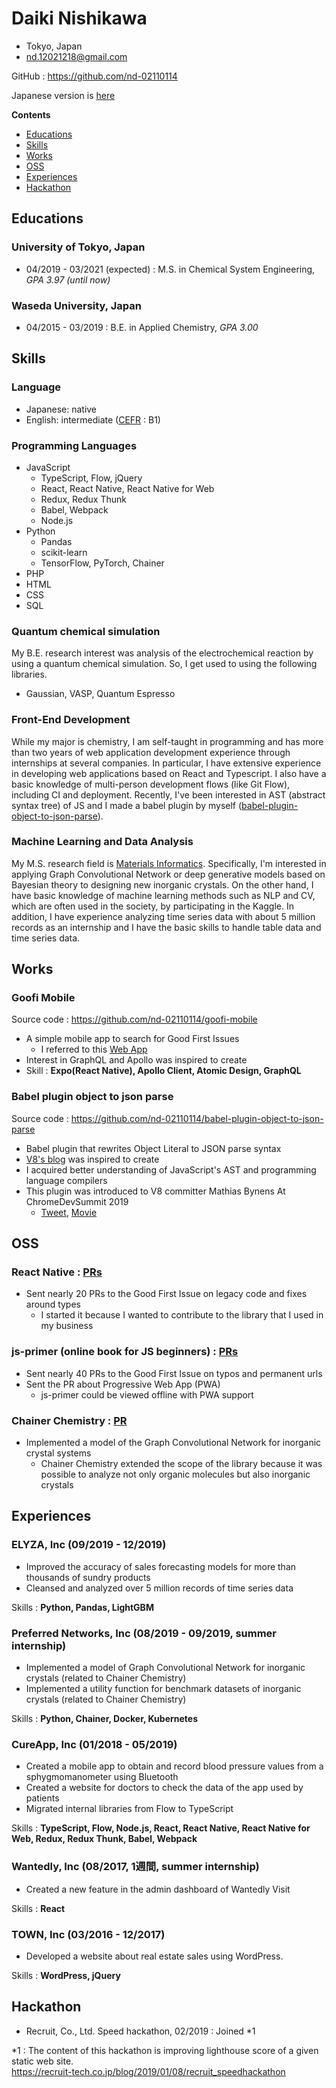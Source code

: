 # Daiki Nishikawa

- Tokyo, Japan
- nd.12021218@gmail.com

GitHub : https://github.com/nd-02110114

Japanese version is [here](https://github.com/nd-02110114/resume/blob/master/README-ja.md)

**Contents**

* [Educations](#Educations)
* [Skills](#Skills)
* [Works](#Works)
* [OSS](#OSS)
* [Experiences](#Experiences)
* [Hackathon](#Hackathon)

## Educations

### University of Tokyo, Japan

- 04/2019 - 03/2021 (expected) : M.S. in Chemical System Engineering, *GPA 3.97 (until now)*

### Waseda University, Japan

- 04/2015 - 03/2019 : B.E. in Applied Chemistry, *GPA 3.00*

## Skills

### Language

- Japanese: native
- English: intermediate ([CEFR](https://www.coe.int/en/web/common-european-framework-reference-languages/level-descriptions) : B1)

### Programming Languages

- JavaScript
  - TypeScript, Flow, jQuery
  - React, React Native, React Native for Web
  - Redux, Redux Thunk
  - Babel, Webpack
  - Node.js
- Python
  - Pandas
  - scikit-learn
  - TensorFlow, PyTorch, Chainer
- PHP
- HTML
- CSS
- SQL

### Quantum chemical simulation

My B.E. research interest was analysis of the electrochemical reaction by using a quantum chemical simulation. So, I get used to using the following libraries.

- Gaussian, VASP, Quantum Espresso

### Front-End Development

While my major is chemistry, I am self-taught in programming and has more than two years of web application development experience through internships at several companies. In particular, I have extensive experience in developing web applications based on React and Typescript. I also have a basic knowledge of multi-person development flows (like Git Flow), including CI and deployment. Recently, I've been interested in AST (abstract syntax tree) of JS and I made a babel plugin by myself ([babel-plugin-object-to-json-parse](https://github.com/nd-02110114/babel-plugin-object-to-json-parse)).

### Machine Learning and Data Analysis

My M.S. research field is [Materials Informatics](https://en.wikipedia.org/wiki/Materials_informatics). Specifically, I'm interested in applying Graph Convolutional Network or deep generative models based on Bayesian theory to designing new inorganic crystals. On the other hand, I have basic knowledge of machine learning methods such as NLP and CV, which are often used in the society, by participating in the Kaggle. In addition, I have experience analyzing time series data with about 5 million records as an internship and I have the basic skills to handle table data and time series data.

## Works

### Goofi Mobile

Source code : https://github.com/nd-02110114/goofi-mobile

- A simple mobile app to search for Good First Issues
  - I referred to this [Web App](https://goofi.now.sh/)
- Interest in GraphQL and Apollo was inspired to create
- Skill : **Expo(React Native), Apollo Client, Atomic Design, GraphQL**

### Babel plugin object to json parse

Source code : https://github.com/nd-02110114/babel-plugin-object-to-json-parse

- Babel plugin that rewrites Object Literal to JSON parse syntax
- [V8's blog](https://v8.dev/blog/cost-of-javascript-2019#json) was inspired to create
- I acquired better understanding of JavaScript's AST and programming language compilers
- This plugin was introduced to V8 committer Mathias Bynens At ChromeDevSummit 2019
  - [Tweet](https://twitter.com/mathias/status/1198266203413897216?s=20), [Movie](https://www.youtube.com/watch?v=ff4fgQxPaO0)

## OSS

### React Native : [PRs](https://github.com/facebook/react-native/pulls?q=is%3Apr+author%3And-02110114+is%3Aclosed)

- Sent nearly 20 PRs to the Good First Issue on legacy code and fixes around types
  - I started it because I wanted to contribute to the library that I used in my business

### js-primer (online book for JS beginners) : [PRs](https://github.com/asciidwango/js-primer/pulls?q=is%3Apr+author%3And-02110114+is%3Aclosed)

- Sent nearly 40 PRs to the Good First Issue on typos and permanent urls
- Sent the PR about Progressive Web App (PWA)
  - js-primer could be viewed offline with PWA support

### Chainer Chemistry : [PR](https://github.com/chainer/chainer-chemistry/pull/405)

- Implemented a model of the Graph Convolutional Network for inorganic crystal systems 
  - Chainer Chemistry extended the scope of the library because it was possible to analyze not only organic molecules but also inorganic crystals

## Experiences

### ELYZA, Inc (09/2019 - 12/2019)

- Improved the accuracy of sales forecasting models for more than thousands of sundry products
- Cleansed and analyzed over 5 million records of time series data

Skills : **Python, Pandas, LightGBM**

### Preferred Networks, Inc (08/2019 - 09/2019, summer internship)

- Implemented a model of Graph Convolutional Network for inorganic crystals (related to Chainer Chemistry)
- Implemented a utility function for benchmark datasets of inorganic crystals (related to Chainer Chemistry)

Skills : **Python, Chainer, Docker, Kubernetes**

### CureApp, Inc (01/2018 - 05/2019)

- Created a mobile app to obtain and record blood pressure values from a sphygmomanometer using Bluetooth
- Created a website for doctors to check the data of the app used by patients
- Migrated internal libraries from Flow to TypeScript

Skills : **TypeScript, Flow, Node.js, React, React Native, React Native for Web, Redux, Redux Thunk, Babel, Webpack**

### Wantedly, Inc (08/2017, 1週間, summer internship)

- Created a new feature in the admin dashboard of Wantedly Visit

Skills : **React**

### TOWN, Inc (03/2016 - 12/2017)

- Developed a website about real estate sales using WordPress.

Skills : **WordPress, jQuery**

## Hackathon

- Recruit, Co., Ltd. Speed hackathon, 02/2019 : Joined *1

*1 : The content of this hackathon is improving lighthouse score of a given static web site.  
https://recruit-tech.co.jp/blog/2019/01/08/recruit_speedhackathon
